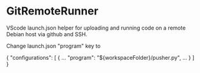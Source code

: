 # GitRemoteRunner

VScode launch.json helper for uploading and running code on a remote Debian host via github and SSH.

Change launch.json "program" key to 

{
    "configurations": [
        {
            ...
            "program": "${workspaceFolder}/pusher.py",
            ...
        }
    ]
}
